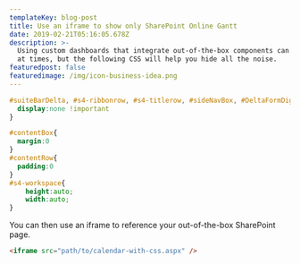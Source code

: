 ```yaml
---
templateKey: blog-post
title: Use an iframe to show only SharePoint Online Gantt
date: 2019-02-21T05:16:05.678Z
description: >-
  Using custom dashboards that integrate out-of-the-box components can be a pain
  at times, but the following CSS will help you hide all the noise.
featuredpost: false
featuredimage: /img/icon-business-idea.png
---
```

```css
#suiteBarDelta, #s4-ribbonrow, #s4-titlerow, #sideNavBox, #DeltaFormDigest{
  display:none !important
}

#contentBox{
  margin:0
}
#contentRow{
  padding:0
}
#s4-workspace{
	height:auto;
	width:auto;
}
```
You can then use an iframe to reference your out-of-the-box SharePoint page.

```html
<iframe src="path/to/calendar-with-css.aspx" />
```
